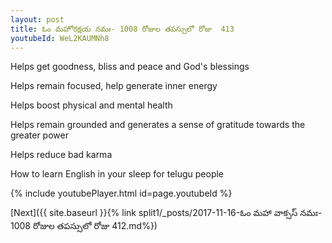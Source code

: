 ```yaml
---
layout: post
title: ఓం మహోరక్షయ నమః- 1008 రోజుల తపస్సులో రోజు  413
youtubeId: WeL2KAUMNh8
---
```

 
 
Helps get goodness, bliss and peace and God's blessings
 
Helps remain focused, help generate inner energy 
 
Helps boost physical and mental health 
 
Helps remain grounded and generates a sense of gratitude towards the greater power 
 
Helps reduce bad karma
 
How to learn English in your sleep for telugu people
 
 
 
 


{% include youtubePlayer.html id=page.youtubeId %}
 
[Next]({{ site.baseurl }}{% link split1/_posts/2017-11-16-ఓం మహా వాక్సస్ నమః- 1008 రోజుల తపస్సులో రోజు  412.md%})
 
